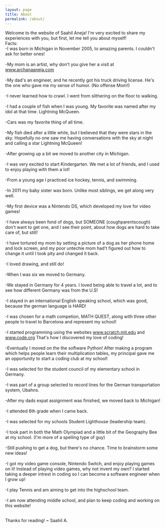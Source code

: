 ```yaml
---
layout: page
title: About
permalink: /about/
---
```


Welcome to the website of Saahil Aneja! 
I'm very excited to share my experiences with you, but first, let me tell you about myself!<br>
Facts:<br>
-I was born in Michigan in November 2005, to amazing parents. I couldn't ask for better ones!<br> <br>
-My mom is an artist, why don't you give her a visit at www.archanaaneja.com<br><br>
-My dad's an engineer, and he recently got his truck driving license. He's the one who gave me my sense of humor. (No offense Mom!)<br><br>
-I never learned how to crawl. I went from slithering on the floor to walking.<br><br>
-I had a couple of fish when I was young. My favorite was named after my idol at that time. Lightning McQueen. <br><br>
-Cars was my favorite thing of all time.<br><br>
-My fish died after a little while, but I believed that they were stars in the sky. Hopefully no one saw me having conversations with the sky at night and calling a star Lightning McQueen! <br><br>
-After growing up a bit we moved to another city in Michigan.<br><br>
-I was very excited to start Kindergarten. We met a lot of friends, and I used to enjoy playing with them a lot!<br> <br>
-From a young age I practiced ice hockey, tennis, and swimming. <br> <br>
-In 2011 my baby sister was born. Unlike most siblings, we get along very well. <br> <br>
-My first device was a Nintendo DS, which developed my love for video games!<br> <br>
-I have always been fond of dogs, but SOMEONE (coughparentscough) don't want to get one, and I see their point, about how dogs are hard to take care of, but still! <br> <br>
-I have tortured my mom by setting a picture of a dog as her phone home and lock screen, and my poor untechie mom had't figured out how to change it until I took pity and changed it back. <br> <br>
-I loved drawing, and still do! <br> <br>
-When I was six we moved to Germany. <br> <br>
-We stayed in Germany for 4 years. I loved being able to travel a lot, and to see how different Germany was from the U.S! <br> <br>
-I stayed in an international English speaking school, which was good, because the german language is HARD!<br> <br>
-I was chosen for a math competion, MATH QUEST, along with three other people to travel to Barcelona and represent my school! <br> <br>
-I started programming using the websites www.scratch.mit.edu and www.code.org That's how I discovered my love of coding! <br> <br>
-Eventually I moved on the the software Python! After making a program which helps people learn their multiplication tables, my principal gave me an opportunity to start a coding club at my school! <br> <br>
-I was selected for the student council of my elementary school in Germany. <br> <br>
-I was part of a group selected to record lines for the German transportation system, Ubahns. <br> <br>
-After my dads expat assignment was finished, we moved back to Michigan!<br> <br>
-I attended 6th grade when I came back. <br> <br>
-I was selected for my schools Student Lighthouse (leadership team). <br> <br>
-I took part in both the Math Olympiad and a little bit of the Geography Bee at my school. (I'm more of a spelling type of guy) <br> <br>
-Still pushing to get a dog, but there's no chance. Time to brainstorm some new ideas! <br> <br>
-I got my video game console, Nintendo Switch, and enjoy playing games on it! Instead of playing video games, why not invent my own? I started taking a deeper intrest in coding so I can become a software engineer when I grow up! <br> <br>
-I play Tennis and am aiming to get into the highschool team. <br> <br>
-I am now attending middle school, and plan to keep coding and working on this website! <br> <br>

Thanks for reading!
~ Saahil A.

